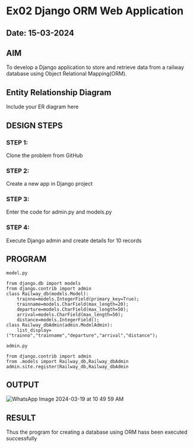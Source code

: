 # Ex02 Django ORM Web Application
## Date: 15-03-2024

## AIM
To develop a Django application to store and retrieve data from a railway database using Object Relational Mapping(ORM).

## Entity Relationship Diagram

Include your ER diagram here

## DESIGN STEPS

### STEP 1:
Clone the problem from GitHub

### STEP 2:
Create a new app in Django project

### STEP 3:
Enter the code for admin.py and models.py

### STEP 4:
Execute Django admin and create details for 10 records

## PROGRAM
```
model.py

from django.db import models
from django.contrib import admin
class Railway_db(models.Model):
    trainno=models.IntegerField(primary_key=True);
    trainname=models.CharField(max_length=20);
    departure=models.CharField(max_length=50);
    arrival=models.CharField(max_length=50);
    distance=models.IntegerField();
class Railway_dbAdmin(admin.ModelAdmin):
    list_display=("trainno","trainname","departure","arrival","distance");

admin.py

from django.contrib import admin
from .models import Railway_db,Railway_dbAdmin
admin.site.register(Railway_db,Railway_dbAdmin
```
## OUTPUT
![WhatsApp Image 2024-03-19 at 10 49 59 AM](https://github.com/sakthivelrcse/ORM/assets/116993934/1fd9fe7f-3f5e-4daa-982e-b3e727ddbd9c)



## RESULT
Thus the program for creating a database using ORM hass been executed successfully
